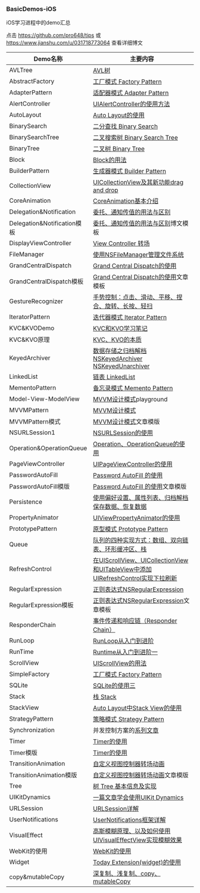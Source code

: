 ### BasicDemos-iOS

iOS学习进程中的demo汇总

点击 <https://github.com/pro648/tips> 或 <https://www.jianshu.com/u/031718773064> 查看详细博文

| Demo名称                    | 主要内容                                     |
| ------------------------- | ---------------------------------------- |
|	AVLTree	|	[AVL树](https://github.com/pro648/tips/blob/master/sources/AVL%E6%A0%91.md)	|
|	AbstractFactory	|	[工厂模式 Factory Pattern](https://github.com/pro648/tips/wiki/%E5%B7%A5%E5%8E%82%E6%A8%A1%E5%BC%8F-Factory-Pattern)	|
|	AdapterPattern	|	[适配器模式 Adapter Pattern](https://github.com/pro648/tips/wiki/%E9%80%82%E9%85%8D%E5%99%A8%E6%A8%A1%E5%BC%8F-Adapter-Pattern)	|
| AlertController           | [UIAlertController的使用方法](https://github.com/pro648/tips/wiki/UIAlertController%E7%9A%84%E4%BD%BF%E7%94%A8) |
| AutoLayout                | [Auto Layout的使用](https://github.com/pro648/tips/wiki/Auto-Layout%E7%9A%84%E4%BD%BF%E7%94%A8) |
|	BinarySearch	|	[二分查找 Binary Search](https://github.com/pro648/tips/blob/master/sources/%E4%BA%8C%E5%88%86%E6%9F%A5%E6%89%BE%20Binary%20Search.md)	|
|	BinarySearchTree	|	[二叉搜索树 Binary Search Tree](https://github.com/pro648/tips/blob/master/sources/%E4%BA%8C%E5%8F%89%E6%90%9C%E7%B4%A2%E6%A0%91%20Binary%20Search%20Tree.md)	|
|	BinaryTree	|	[二叉树 Binary Tree](https://github.com/pro648/tips/blob/master/sources/%E4%BA%8C%E5%8F%89%E6%A0%91%20Binary%20Tree.md)	|
| Block                     | [Block的用法](https://github.com/pro648/tips/wiki/Block%E7%9A%84%E7%94%A8%E6%B3%95) |
| BuilderPattern	| [生成器模式 Builder Pattern](https://github.com/pro648/tips/wiki/生成器模式-Builder-Pattern)	|
| CollectionView            | [UICollectionView及其新功能drag and drop](https://github.com/pro648/tips/wiki/UICollectionView及其新功能drag-and-drop) |
|	CoreAnimation	|	[CoreAnimation基本介绍](https://github.com/pro648/tips/blob/master/sources/CoreAnimation%E5%9F%BA%E6%9C%AC%E4%BB%8B%E7%BB%8D.md)	|
| Delegation&Notification   | [委托、通知传值的用法与区别](https://github.com/pro648/tips/wiki/%E5%A7%94%E6%89%98%E3%80%81%E9%80%9A%E7%9F%A5%E4%BC%A0%E5%80%BC%E7%9A%84%E7%94%A8%E6%B3%95%E4%B8%8E%E5%8C%BA%E5%88%AB) |
| Delegation&Notification模板 | [委托、通知传值的用法与区别](https://github.com/pro648/tips/wiki/%E5%A7%94%E6%89%98%E3%80%81%E9%80%9A%E7%9F%A5%E4%BC%A0%E5%80%BC%E7%9A%84%E7%94%A8%E6%B3%95%E4%B8%8E%E5%8C%BA%E5%88%AB)博文模板 |
|DisplayViewController|[View Controller 转场](https://github.com/pro648/tips/wiki/View%20Controller%20%E8%BD%AC%E5%9C%BA)|
| FileManager               | [使用NSFileManager管理文件系统](https://github.com/pro648/tips/wiki/%E4%BD%BF%E7%94%A8NSFileManager%E7%AE%A1%E7%90%86%E6%96%87%E4%BB%B6%E7%B3%BB%E7%BB%9F) |
|GrandCentralDispatch       | [Grand Central Dispatch的使用](https://github.com/pro648/tips/wiki/Grand-Central-Dispatch%E7%9A%84%E4%BD%BF%E7%94%A8)|
|GrandCentralDispatch模板    | [Grand Central Dispatch的使用](https://github.com/pro648/tips/wiki/Grand-Central-Dispatch%E7%9A%84%E4%BD%BF%E7%94%A8)文章模板 |
| GestureRecognizer         | [手势控制：点击、滑动、平移、捏合、旋转、长按、轻扫](https://github.com/pro648/tips/wiki/%E6%89%8B%E5%8A%BF%E6%8E%A7%E5%88%B6%EF%BC%9A%E7%82%B9%E5%87%BB%E3%80%81%E6%BB%91%E5%8A%A8%E3%80%81%E5%B9%B3%E7%A7%BB%E3%80%81%E6%8D%8F%E5%90%88%E3%80%81%E6%97%8B%E8%BD%AC%E3%80%81%E9%95%BF%E6%8C%89%E3%80%81%E8%BD%BB%E6%89%AB) |
| IteratorPattern	| [迭代器模式 Iterator Pattern](https://github.com/pro648/tips/wiki/%E8%BF%AD%E4%BB%A3%E5%99%A8%E6%A8%A1%E5%BC%8F-Iterator-Pattern)	|
| KVC&KVODemo               | [KVC和KVO学习笔记](https://github.com/pro648/tips/wiki/KVC%E5%92%8CKVO%E5%AD%A6%E4%B9%A0%E7%AC%94%E8%AE%B0) |
|	KVC&KVO原理	|	[KVC、KVO的本质](https://github.com/pro648/tips/blob/master/sources/KVC、KVO的本质.md)	|
| KeyedArchiver             | [数据存储之归档解档 NSKeyedArchiver NSKeyedUnarchiver](https://github.com/pro648/tips/wiki/%E6%95%B0%E6%8D%AE%E5%AD%98%E5%82%A8%E4%B9%8B%E5%BD%92%E6%A1%A3%E8%A7%A3%E6%A1%A3-NSKeyedArchiver-NSKeyedUnarchiver) |
| LinkedList	| [链表 LinkedList](https://github.com/pro648/tips/blob/master/sources/%E9%93%BE%E8%A1%A8%20LinkedList.md)	|
| MementoPattern	| [备忘录模式 Memento Pattern](https://github.com/pro648/tips/wiki/%E5%A4%87%E5%BF%98%E5%BD%95%E6%A8%A1%E5%BC%8F-Memento-Pattern)|
| Model-View-ModelView | [MVVM设计模式](https://github.com/pro648/tips/wiki/MVVM%E8%AE%BE%E8%AE%A1%E6%A8%A1%E5%BC%8F)playground |
| MVVMPattern | [MVVM设计模式](https://github.com/pro648/tips/wiki/MVVM%E8%AE%BE%E8%AE%A1%E6%A8%A1%E5%BC%8F) |
| MVVMPattern模式 | [MVVM设计模式](https://github.com/pro648/tips/wiki/MVVM%E8%AE%BE%E8%AE%A1%E6%A8%A1%E5%BC%8F)文章模版 |
| NSURLSession1             | [NSURLSession的使用](https://github.com/pro648/tips/wiki/NSURLSession%E7%9A%84%E4%BD%BF%E7%94%A8%EF%BC%88%E4%B8%80%EF%BC%89) |
|	Operation&OperationQueue	|	[Operation、OperationQueue的使用](https://github.com/pro648/tips/wiki/Operation%E3%80%81OperationQueue%E7%9A%84%E4%BD%BF%E7%94%A8)	|
| PageViewController | [UIPageViewController的使用](https://github.com/pro648/tips/wiki/UIPageViewController%E7%9A%84%E4%BD%BF%E7%94%A8) |
|PasswordAutoFill	|	[Password AutoFill 的使用](https://github.com/pro648/tips/wiki/Password%20AutoFill%20%E7%9A%84%E4%BD%BF%E7%94%A8)	|
|PasswordAutoFill模版	|[Password AutoFill 的使用](https://github.com/pro648/tips/wiki/Password%20AutoFill%20%E7%9A%84%E4%BD%BF%E7%94%A8)文章模版	|
| Persistence               | [使用偏好设置、属性列表、归档解档保存数据、恢复数据](https://github.com/pro648/tips/wiki/使用偏好设置、属性列表、归档解档保存数据、恢复数据) |
| PropertyAnimator          | [UIViewPropertyAnimator的使用](https://github.com/pro648/tips/wiki/UIViewPropertyAnimator%E7%9A%84%E4%BD%BF%E7%94%A8) |
| PrototypePattern | [原型模式 Prototype Pattern](https://github.com/pro648/tips/wiki/%E5%8E%9F%E5%9E%8B%E6%A8%A1%E5%BC%8F-Prototype-Pattern)	|
| Queue | [队列的四种实现方式：数组、双向链表、环形缓冲区、栈](https://github.com/pro648/tips/blob/master/sources/%E9%98%9F%E5%88%97%E7%9A%84%E5%9B%9B%E7%A7%8D%E5%AE%9E%E7%8E%B0%E6%96%B9%E5%BC%8F%EF%BC%9A%E6%95%B0%E7%BB%84%E3%80%81%E5%8F%8C%E5%90%91%E9%93%BE%E8%A1%A8%E3%80%81%E7%8E%AF%E5%BD%A2%E7%BC%93%E5%86%B2%E5%8C%BA%E3%80%81%E6%A0%88.md)	|
| RefreshControl            | [在UIScrollView、UICollectionView和UITableView中添加UIRefreshControl实现下拉刷新](https://github.com/pro648/tips/wiki/%E5%9C%A8UIScrollView%E3%80%81UICollectionView%E5%92%8CUITableView%E4%B8%AD%E6%B7%BB%E5%8A%A0UIRefreshControl%E5%AE%9E%E7%8E%B0%E4%B8%8B%E6%8B%89%E5%88%B7%E6%96%B0) |
| RegularExpression         | [正则表达式NSRegularExpression](https://github.com/pro648/tips/wiki/%E6%AD%A3%E5%88%99%E8%A1%A8%E8%BE%BE%E5%BC%8FNSRegularExpression) |
| RegularExpression模板       | [正则表达式NSRegularExpression](https://github.com/pro648/tips/wiki/%E6%AD%A3%E5%88%99%E8%A1%A8%E8%BE%BE%E5%BC%8FNSRegularExpression)文章模板 |
|	ResponderChain	|	[事件传递和响应链（Responder Chain）](https://github.com/pro648/tips/blob/master/sources/%E4%BA%8B%E4%BB%B6%E4%BC%A0%E9%80%92%E5%92%8C%E5%93%8D%E5%BA%94%E9%93%BE%EF%BC%88Responder%20Chain%EF%BC%89.md)	|
|	RunLoop	|	[RunLoop从入门到进阶](https://github.com/pro648/tips/wiki/RunLoop%E4%BB%8E%E5%85%A5%E9%97%A8%E5%88%B0%E8%BF%9B%E9%98%B6)	|
|	RunTime	|	[Runtime从入门到进阶一](https://github.com/pro648/tips/wiki/Runtime%E4%BB%8E%E5%85%A5%E9%97%A8%E5%88%B0%E8%BF%9B%E9%98%B6%E4%B8%80)	|
| ScrollView                | [UIScrollView的用法](https://github.com/pro648/tips/wiki/UIScrollView%E7%9A%84%E7%94%A8%E6%B3%95) |
| SimpleFactory | [工厂模式 Factory Pattern](https://github.com/pro648/tips/wiki/%E5%B7%A5%E5%8E%82%E6%A8%A1%E5%BC%8F-Factory-Pattern)	|
|	SQLite	|	[SQLite的使用三](https://github.com/pro648/tips/wiki/SQLite%E7%9A%84%E4%BD%BF%E7%94%A8%E4%B8%89)	|
|	Stack	|	[栈 Stack](https://github.com/pro648/tips/blob/master/sources/%E6%A0%88%20Stack.md)	|
| StackView                 | [Auto Layout中Stack View的使用](https://github.com/pro648/tips/wiki/Auto-Layout%E4%B8%ADStack-View%E7%9A%84%E4%BD%BF%E7%94%A8) |
| StrategyPattern	|	[策略模式 Strategy Pattern](https://github.com/pro648/tips/wiki/%E7%AD%96%E7%95%A5%E6%A8%A1%E5%BC%8F-Design-Pattern)	|
| Synchronization	| 并发控制方案的[系列文章](https://github.com/pro648/tips/wiki/%E7%BA%BF%E7%A8%8B%E5%90%8C%E6%AD%A5%E4%B9%8B%E8%87%AA%E6%97%8B%E9%94%81)	|
|	Timer	|	[Timer的使用](https://github.com/pro648/tips/wiki/Timer%E7%9A%84%E4%BD%BF%E7%94%A8)		|
|	Timer模版	|	[Timer的使用](https://github.com/pro648/tips/wiki/Timer%E7%9A%84%E4%BD%BF%E7%94%A8)		|
| TransitionAnimation | [自定义视图控制器转场动画](https://github.com/pro648/tips/blob/master/sources/%E8%87%AA%E5%AE%9A%E4%B9%89%E8%A7%86%E5%9B%BE%E6%8E%A7%E5%88%B6%E5%99%A8%E8%BD%AC%E5%9C%BA%E5%8A%A8%E7%94%BB.md)	|
| TransitionAnimation模版 | [自定义视图控制器转场动画](https://github.com/pro648/tips/blob/master/sources/%E8%87%AA%E5%AE%9A%E4%B9%89%E8%A7%86%E5%9B%BE%E6%8E%A7%E5%88%B6%E5%99%A8%E8%BD%AC%E5%9C%BA%E5%8A%A8%E7%94%BB.md)文章模版	|
|	Tree	|	[树 Tree 基本信息及实现](https://github.com/pro648/tips/blob/master/sources/%E6%A0%91%20Tree%20%E5%9F%BA%E6%9C%AC%E4%BF%A1%E6%81%AF%E5%8F%8A%E5%AE%9E%E7%8E%B0.md)	|
| UIKitDynamics             | [一篇文章学会使用UIKit Dynamics](https://github.com/pro648/tips/wiki/%E4%B8%80%E7%AF%87%E6%96%87%E7%AB%A0%E5%AD%A6%E4%BC%9A%E4%BD%BF%E7%94%A8UIKit%20Dynamics) |
|	URLSession	|	[URLSession详解](https://github.com/pro648/tips/wiki/URLSession%E8%AF%A6%E8%A7%A3)	|
| UserNotifications			| [UserNotifications框架详解](https://github.com/pro648/tips/wiki/UserNotifications%E6%A1%86%E6%9E%B6%E8%AF%A6%E8%A7%A3)|
|	VisualEffect	|	[高斯模糊原理、以及如何使用UIVisualEffectView实现模糊效果](https://github.com/pro648/tips/blob/master/sources/%E9%AB%98%E6%96%AF%E6%A8%A1%E7%B3%8A%E5%8E%9F%E7%90%86%E3%80%81%E4%BB%A5%E5%8F%8A%E5%A6%82%E4%BD%95%E4%BD%BF%E7%94%A8UIVisualEffectView%E5%AE%9E%E7%8E%B0%E6%A8%A1%E7%B3%8A%E6%95%88%E6%9E%9C.md)	|
|WebKit的使用|[WebKit的使用](https://github.com/pro648/tips/wiki/WebKit的使用)|
| Widget					| [Today Extension(widget)的使用](https://github.com/pro648/tips/wiki/Today-Extension(widget)%E7%9A%84%E4%BD%BF%E7%94%A8) |
| copy&mutableCopy          | [深复制、浅复制、copy、mutableCopy](https://github.com/pro648/tips/wiki/%E6%B7%B1%E5%A4%8D%E5%88%B6%E3%80%81%E6%B5%85%E5%A4%8D%E5%88%B6%E3%80%81copy%E3%80%81mutableCopy) |